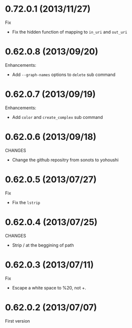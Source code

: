 # 0.72.0.1 (2013/11/27)

Fix

* Fix the hidden function of mapping to `in_uri` and `out_uri`

# 0.62.0.8 (2013/09/20)

Enhancements:

* Add `--graph-names` options to `delete` sub command

# 0.62.0.7 (2013/09/19)

Enhancements:

* Add `color` and `create_complex` sub command

# 0.62.0.6 (2013/09/18)

CHANGES

* Change the github repositry from sonots to yohoushi

# 0.62.0.5 (2013/07/27)

Fix

* Fix the `lstrip`

# 0.62.0.4 (2013/07/25)

CHANGES

* Strip / at the beggining of path

# 0.62.0.3 (2013/07/11)

Fix

* Escape a white space to %20, not +.

# 0.62.0.2 (2013/07/07)

First version

